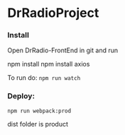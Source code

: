# DrRadioProject


### Install
Open DrRadio-FrontEnd in git and run

npm install 
npm install axios

To run do:
```npm run watch```

### Deploy:

```npm run webpack:prod```

dist folder is product
